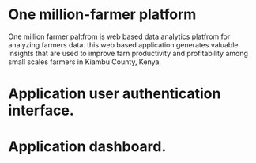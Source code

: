 # One million-farmer platform 
One million farmer  paltfrom is web based data analytics platfrom for analyzing farmers data. this web based application generates
valuable insights that are used to  improve farn productivity  and profitability  among small scales farmers in Kiambu County, Kenya.

# Application user authentication interface.

# Application dashboard.

